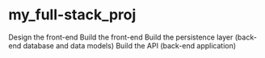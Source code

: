 # my_full-stack_proj


Design the front-end
Build the front-end
Build the persistence layer (back-end database and data models)
Build the API (back-end application)
